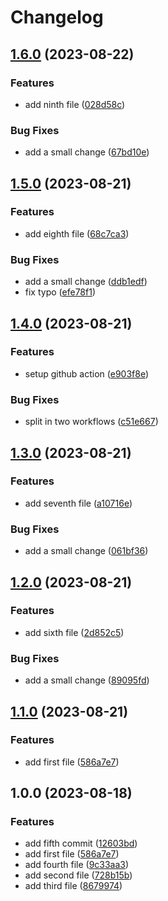 # Changelog

## [1.6.0](https://github.com/dgellow/test-release-please-behaviour/compare/v1.5.0...v1.6.0) (2023-08-22)


### Features

* add ninth file ([028d58c](https://github.com/dgellow/test-release-please-behaviour/commit/028d58c5d152986e575d503854bfbb86c750c1f8))


### Bug Fixes

* add a small change ([67bd10e](https://github.com/dgellow/test-release-please-behaviour/commit/67bd10ea1784e0c1825fa417378cdaa90f59a7d7))

## [1.5.0](https://github.com/dgellow/test-release-please-behaviour/compare/v1.4.0...v1.5.0) (2023-08-21)


### Features

* add eighth file ([68c7ca3](https://github.com/dgellow/test-release-please-behaviour/commit/68c7ca38d5e85ee5486cce2350f9535e98d56b26))


### Bug Fixes

* add a small change ([ddb1edf](https://github.com/dgellow/test-release-please-behaviour/commit/ddb1edfe7fc174768069ad90aba2080603fec5aa))
* fix typo ([efe78f1](https://github.com/dgellow/test-release-please-behaviour/commit/efe78f1b08590cdb1a7b72eec4ea673499f59e94))

## [1.4.0](https://github.com/dgellow/test-release-please-behaviour/compare/v1.3.0...v1.4.0) (2023-08-21)


### Features

* setup github action ([e903f8e](https://github.com/dgellow/test-release-please-behaviour/commit/e903f8e9a8710d2683d235c4a719341d34c254f1))


### Bug Fixes

* split in two workflows ([c51e667](https://github.com/dgellow/test-release-please-behaviour/commit/c51e667c653f0aa856ee907b8fd8de07c2544b8c))

## [1.3.0](https://github.com/dgellow/test-release-please-behaviour/compare/v1.2.0...v1.3.0) (2023-08-21)


### Features

* add seventh file ([a10716e](https://github.com/dgellow/test-release-please-behaviour/commit/a10716efa9003b030479ab812d8842a6fb6a3edc))


### Bug Fixes

* add a small change ([061bf36](https://github.com/dgellow/test-release-please-behaviour/commit/061bf364904826ef92a1be2fa926342e4ba6245d))

## [1.2.0](https://github.com/dgellow/test-release-please-behaviour/compare/v1.1.0...v1.2.0) (2023-08-21)


### Features

* add sixth file ([2d852c5](https://github.com/dgellow/test-release-please-behaviour/commit/2d852c57b4f6c688baaec2084fa7864e904b7b1a))


### Bug Fixes

* add a small change ([89095fd](https://github.com/dgellow/test-release-please-behaviour/commit/89095fd4a315e087b89ee8622a079f3652f784a7))

## [1.1.0](https://github.com/dgellow/test-release-please-behaviour/compare/v1.0.0...v1.1.0) (2023-08-21)


### Features

* add first file ([586a7e7](https://github.com/dgellow/test-release-please-behaviour/commit/586a7e72dd025c34c2eb308a539a5dbc50000223))

## 1.0.0 (2023-08-18)


### Features

* add fifth commit ([12603bd](https://github.com/dgellow/test-release-please-behaviour/commit/12603bdc7a1aeebfb084ee8772bfc1729e5e265b))
* add first file ([586a7e7](https://github.com/dgellow/test-release-please-behaviour/commit/586a7e72dd025c34c2eb308a539a5dbc50000223))
* add fourth file ([9c33aa3](https://github.com/dgellow/test-release-please-behaviour/commit/9c33aa364eb7f379b287c15f888afdce999fd558))
* add second file ([728b15b](https://github.com/dgellow/test-release-please-behaviour/commit/728b15b072866b410471e48ef863da34a19ebe2e))
* add third file ([8679974](https://github.com/dgellow/test-release-please-behaviour/commit/8679974c78bf035c90b38a4b88e350e0f8c5211c))
